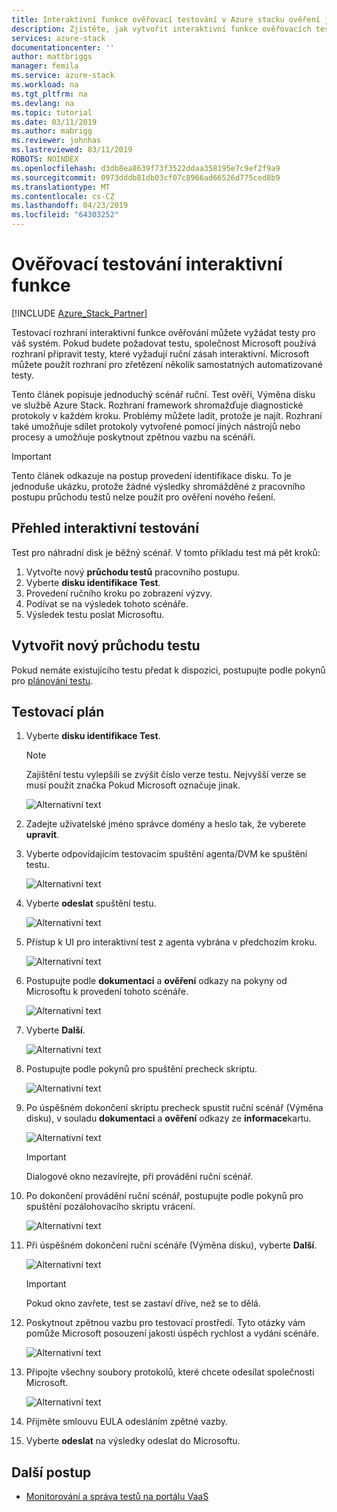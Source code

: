 ```yaml
---
title: Interaktivní funkce ověřovací testování v Azure stacku ověření jako služba | Dokumentace Microsoftu
description: Zjistěte, jak vytvořit interaktivní funkce ověřovacích testů pro službu Azure Stack s ověřováním jako služba.
services: azure-stack
documentationcenter: ''
author: mattbriggs
manager: femila
ms.service: azure-stack
ms.workload: na
ms.tgt_pltfrm: na
ms.devlang: na
ms.topic: tutorial
ms.date: 03/11/2019
ms.author: mabrigg
ms.reviewer: johnhas
ms.lastreviewed: 03/11/2019
ROBOTS: NOINDEX
ms.openlocfilehash: d3db8ea8639f73f3522ddaa358195e7c9ef2f9a9
ms.sourcegitcommit: 0973dddb81db03cf07c8966ad66526d775ced8b9
ms.translationtype: MT
ms.contentlocale: cs-CZ
ms.lasthandoff: 04/23/2019
ms.locfileid: "64303252"
---
```

# <a name="interactive-feature-verification-testing"></a>Ověřovací testování interaktivní funkce  

[!INCLUDE [Azure_Stack_Partner](./includes/azure-stack-partner-appliesto.md)]

Testovací rozhraní interaktivní funkce ověřování můžete vyžádat testy pro váš systém. Pokud budete požadovat testu, společnost Microsoft používá rozhraní připravit testy, které vyžadují ruční zásah interaktivní. Microsoft můžete použít rozhraní pro zřetězení několik samostatných automatizované testy.

Tento článek popisuje jednoduchý scénář ruční. Test ověří, Výměna disku ve službě Azure Stack. Rozhraní framework shromažďuje diagnostické protokoly v každém kroku. Problémy můžete ladit, protože je najít. Rozhraní také umožňuje sdílet protokoly vytvořené pomocí jiných nástrojů nebo procesy a umožňuje poskytnout zpětnou vazbu na scénáři.

> [!Important]  
> Tento článek odkazuje na postup provedení identifikace disku. To je jednoduše ukázku, protože žádné výsledky shromážděné z pracovního postupu průchodu testů nelze použít pro ověření nového řešení.

## <a name="overview-of-interactive-testing"></a>Přehled interaktivní testování

Test pro náhradní disk je běžný scénář. V tomto příkladu test má pět kroků:

1. Vytvořte nový **průchodu testů** pracovního postupu.
2. Vyberte **disku identifikace Test**.
3. Provedení ručního kroku po zobrazení výzvy.
4. Podívat se na výsledek tohoto scénáře.
5. Výsledek testu poslat Microsoftu.

## <a name="create-a-new-test-pass"></a>Vytvořit nový průchodu testu

Pokud nemáte existujícího testu předat k dispozici, postupujte podle pokynů pro [plánování testu](azure-stack-vaas-schedule-test-pass.md).

## <a name="schedule-the-test"></a>Testovací plán

1. Vyberte **disku identifikace Test**.

    > [!Note]  
    > Zajištění testu vylepšili se zvýšit číslo verze testu. Nejvyšší verze se musí použít značka Pokud Microsoft označuje jinak.

    ![Alternativní text](media/azure-stack-vaas-interactive-feature-verification/image4.png)

1. Zadejte uživatelské jméno správce domény a heslo tak, že vyberete **upravit**.

1. Vyberte odpovídajícím testovacím spuštění agenta/DVM ke spuštění testu.

    ![Alternativní text](media/azure-stack-vaas-interactive-feature-verification/image5.png)

1. Vyberte **odeslat** spuštění testu.

    ![Alternativní text](media/azure-stack-vaas-interactive-feature-verification/image6.png)

1. Přístup k UI pro interaktivní test z agenta vybrána v předchozím kroku.

    ![Alternativní text](media/azure-stack-vaas-interactive-feature-verification/image8.png)

1. Postupujte podle **dokumentaci** a **ověření** odkazy na pokyny od Microsoftu k provedení tohoto scénáře.

    ![Alternativní text](media/azure-stack-vaas-interactive-feature-verification/image9.png)

1. Vyberte **Další**.

    ![Alternativní text](media/azure-stack-vaas-interactive-feature-verification/image10.png)

1. Postupujte podle pokynů pro spuštění precheck skriptu.

    ![Alternativní text](media/azure-stack-vaas-interactive-feature-verification/image11.png)

1. Po úspěšném dokončení skriptu precheck spustit ruční scénář (Výměna disku), v souladu **dokumentaci** a **ověření** odkazy ze **informace**kartu.

    ![Alternativní text](media/azure-stack-vaas-interactive-feature-verification/image12.png)

    > [!Important]  
    > Dialogové okno nezavírejte, při provádění ruční scénář.

1. Po dokončení provádění ruční scénář, postupujte podle pokynů pro spuštění pozálohovacího skriptu vrácení.

    ![Alternativní text](media/azure-stack-vaas-interactive-feature-verification/image13.png)

1. Při úspěšném dokončení ruční scénáře (Výměna disku), vyberte **Další**.

    ![Alternativní text](media/azure-stack-vaas-interactive-feature-verification/image14.png)

    > [!Important]  
    > Pokud okno zavřete, test se zastaví dříve, než se to dělá.

1. Poskytnout zpětnou vazbu pro testovací prostředí. Tyto otázky vám pomůže Microsoft posouzení jakosti úspěch rychlost a vydání scénáře.

    ![Alternativní text](media/azure-stack-vaas-interactive-feature-verification/image15.png)

1. Připojte všechny soubory protokolů, které chcete odesílat společnosti Microsoft.

    ![Alternativní text](media/azure-stack-vaas-interactive-feature-verification/image16.png)

1. Přijměte smlouvu EULA odesláním zpětné vazby.

1. Vyberte **odeslat** na výsledky odeslat do Microsoftu.

## <a name="next-steps"></a>Další postup

- [Monitorování a správa testů na portálu VaaS](azure-stack-vaas-monitor-test.md)
